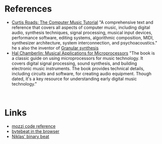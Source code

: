 # References

- [Curtis Roads: The Computer Music Tutorial](https://web.archive.org/web/20080418053712/http://mitpress.mit.edu/catalog/item/default.asp?tid=8218&ttype=2) "A comprehensive text and reference that covers all aspects of computer music, including digital audio, synthesis techniques, signal processing, musical input devices, performance software, editing systems, algorithmic composition, MIDI, synthesizer architecture, system interconnection, and psychoacoustics." he s also the inventor of [Granular synthesis](https://en.wikipedia.org/wiki/Granular_Synthesis)
- [Hal Chamberlin: Musical Applications for Microprocessors](http://sites.music.columbia.edu/cmc/courses/g6610/fall2016/week8/Musical_Applications_of_Microprocessors-Charmberlin.pdf)  "The book is a classic guide on using microprocessors for music technology. It covers digital signal processing, sound synthesis, and building electronic music instruments. The book provides technical details, including circuits and software, for creating audio equipment. Though dated, it's a key resource for understanding early digital music technology."

</br>

# Links

- [mozzi code reference](https://sensorium.github.io/Mozzi/doc/html/index.html)
- [bytebeat in the browser](http://wurstcaptures.untergrund.net/music/)
- [Niklas' binary beat](https://www.niklasroy.com/project/39/psp-pocket-sound-performer)
